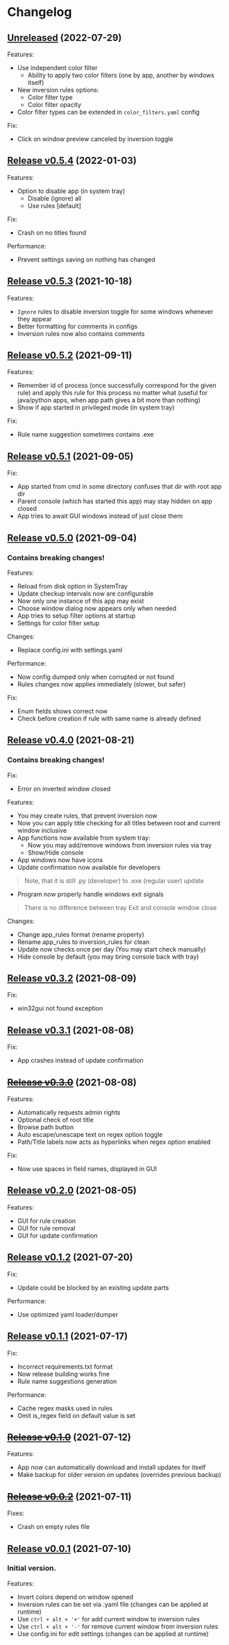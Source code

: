 # Changelog
## [Unreleased](https://github.com/MaxBQb/InversionFilterManager/releases/tag/latest) (2022-07-29)
Features:
- Use independent color filter
  - Ability to apply two color filters (one by app, another by windows itself)
- New inversion rules options:
  - Color filter type
  - Color filter opacity
- Color filter types can be extended in `color_filters.yaml` config

Fix:
- Click on window preview canceled by inversion toggle

## [Release v0.5.4](https://github.com/MaxBQb/InversionFilterManager/releases/tag/v0.5.4) (2022-01-03)
Features:
- Option to disable app (in system tray)
  - Disable (ignore) all
  - Use rules [default]

Fix:
- Crash on no titles found

Performance:
- Prevent settings saving on nothing has changed

## [Release v0.5.3](https://github.com/MaxBQb/InversionFilterManager/releases/tag/v0.5.3) (2021-10-18)
Features:
- `Ignore` rules to disable inversion toggle for some windows whenever they appear
- Better formatting for comments in configs
- Inversion rules now also contains comments

## [Release v0.5.2](https://github.com/MaxBQb/InversionFilterManager/releases/tag/v0.5.2) (2021-09-11)
Features:
- Remember id of process (once successfully correspond for the given rule)
and apply this rule for this process no matter what 
(useful for java/python apps, when app path gives a bit more than nothing)
- Show if app started in privileged mode (in system tray)

Fix: 
- Rule name suggestion sometimes contains .exe

## [Release v0.5.1](https://github.com/MaxBQb/InversionFilterManager/releases/tag/v0.5.1) (2021-09-05)
Fix:
- App started from cmd in some directory confuses that dir with root app dir
- Parent console (which has started this app) may stay hidden on app closed
- App tries to await GUI windows instead of just close them

## [Release v0.5.0](https://github.com/MaxBQb/InversionFilterManager/releases/tag/v0.5.0) (2021-09-04)
### Contains breaking changes!
Features:
- Reload from disk option in SystemTray
- Update checkup intervals now are configurable
- Now only one instance of this app may exist
- Choose window dialog now appears only when needed
- App tries to setup filter options at startup
- Settings for color filter setup

Changes:
- Replace config.ini with settings.yaml

Performance:
- Now config dumped only when corrupted or not found
- Rules changes now applies immediately (slower, but safer)

Fix:
- Enum fields shows correct now
- Check before creation if rule with same name is already defined

## [Release v0.4.0](https://github.com/MaxBQb/InversionFilterManager/releases/tag/v0.4.0) (2021-08-21)
### Contains breaking changes!
Fix:
- Error on inverted window closed

Features:
- You may create rules, that prevent inversion now
- Now you can apply title checking for all titles between root and current window inclusive
- App functions now available from system tray:
  - Now you may add/remove windows from inversion rules via tray
  - Show/Hide console
- App windows now have icons
- Update confirmation now available for developers
> Note, that it is still .py (developer) to .exe (regular user) update
- Program now properly handle windows exit signals
> There is no difference between tray Exit and console window close

Changes:
- Change app_rules format (rename property)
- Rename app_rules to inversion_rules for clean
- Update now checks once per day (You may start check manually)
- Hide console by default (you may bring console back with tray)

## [Release v0.3.2](https://github.com/MaxBQb/InversionFilterManager/releases/tag/v0.3.2) (2021-08-09)
Fix:
- win32gui not found exception

## [Release v0.3.1](https://github.com/MaxBQb/InversionFilterManager/releases/tag/v0.3.1) (2021-08-08)
Fix:
- App crashes instead of update confirmation

## [~~Release v0.3.0~~](https://github.com/MaxBQb/InversionFilterManager/releases/tag/v0.3.0) (2021-08-08)
Features:
- Automatically requests admin rights
- Optional check of root title
- Browse path button
- Auto escape/unescape text on regex option toggle
- Path/Title labels now acts as hyperlinks when regex option enabled

Fix:
- Now use spaces in field names, displayed in GUI

## [Release v0.2.0](https://github.com/MaxBQb/InversionFilterManager/releases/tag/v0.2.0) (2021-08-05)
Features:
- GUI for rule creation
- GUI for rule removal
- GUI for update confirmation


## [Release v0.1.2](https://github.com/MaxBQb/InversionFilterManager/releases/tag/v0.1.2) (2021-07-20)
Fix:
- Update could be blocked by an existing update parts

Performance:
- Use optimized yaml loader/dumper

## [Release v0.1.1](https://github.com/MaxBQb/InversionFilterManager/releases/tag/v0.1.1) (2021-07-17)
Fix:
- Incorrect requirements.txt format
- Now release building works fine
- Rule name suggestions generation

Performance:
- Cache regex masks used in rules
- Omit is_regex field on default value is set

## [~~Release v0.1.0~~](https://github.com/MaxBQb/InversionFilterManager/releases/tag/v0.1.0) (2021-07-12)
Features:
- App now can automatically download and install updates for itself
- Make backup for older version on updates (overrides previous backup)

## [~~Release v0.0.2~~](https://github.com/MaxBQb/InversionFilterManager/releases/tag/v0.0.2) (2021-07-11)
Fixes:
- Crash on empty rules file

## [Release v0.0.1](https://github.com/MaxBQb/InversionFilterManager/releases/tag/v0.0.1) (2021-07-10)
### Initial version.
Features:
- Invert colors depend on window opened
- Inversion rules can be set via .yaml file (changes can be applied at runtime)
- Use `ctrl + alt + '+'` for add current window to inversion rules
- Use `ctrl + alt + '-'` for remove current window from inversion rules
- Use config.ini for edit settings (changes can be applied at runtime)

